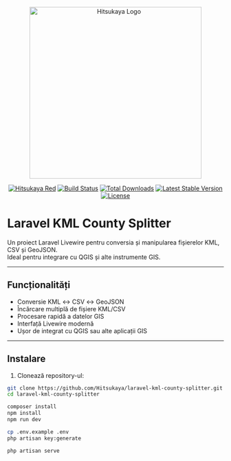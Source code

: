 <p align="center">
  <img src="https://imgur.com/a/larave-livewire-qgis-hitsukaya-2LO5kYZ" width="400" alt="Hitsukaya Logo">
</p>

<p align="center">
<a href="https://hitsukaya.com"><img src="https://img.shields.io/badge/Hitsukaya-RED-ff0000?style=for-the-badge&logo=laravel" alt="Hitsukaya Red"></a>
<a href="https://github.com/laravel/framework/actions"><img src="https://github.com/laravel/framework/workflows/tests/badge.svg" alt="Build Status"></a>
<a href="https://packagist.org/packages/laravel/framework"><img src="https://img.shields.io/packagist/dt/laravel/framework" alt="Total Downloads"></a>
<a href="https://packagist.org/packages/laravel/framework"><img src="https://img.shields.io/packagist/v/laravel/framework" alt="Latest Stable Version"></a>
<a href="https://packagist.org/packages/laravel/framework"><img src="https://img.shields.io/packagist/l/laravel/framework" alt="License"></a>
</p>

# Laravel KML County Splitter

Un proiect Laravel Livewire pentru conversia și manipularea fișierelor KML, CSV și GeoJSON.  
Ideal pentru integrare cu QGIS și alte instrumente GIS.

---

## Funcționalități

- Conversie KML ↔ CSV ↔ GeoJSON  
- Încărcare multiplă de fișiere KML/CSV  
- Procesare rapidă a datelor GIS  
- Interfață Livewire modernă  
- Ușor de integrat cu QGIS sau alte aplicații GIS  

---

## Instalare

1. Clonează repository-ul:

```bash
git clone https://github.com/Hitsukaya/laravel-kml-county-splitter.git
cd laravel-kml-county-splitter

composer install
npm install
npm run dev

cp .env.example .env
php artisan key:generate

php artisan serve
